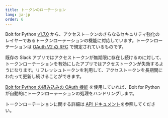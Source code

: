 ```yaml
---
title: トークンのローテーション
lang: ja-jp
order: 6
---
```



Bolt for Python [v1.7.0](https://github.com/slackapi/bolt-python/releases/tag/v1.7.0) から、アクセストークンのさらなるセキュリティ強化のレイヤーであるトークンローテーションの機能に対応しています。トークンローテーションは [OAuth V2 の RFC](https://datatracker.ietf.org/doc/html/rfc6749#section-10.4) で規定されているものです。

既存の Slack アプリではアクセストークンが無期限に存在し続けるのに対して、トークンローテーションを有効にしたアプリではアクセストークンが失効するようになります。リフレッシュトークンを利用して、アクセストークンを長期間にわたって更新し続けることができます。

[Bolt for Python の組み込みの OAuth 機能](/concepts/authenticating-oauth) を使用していれば、Bolt for Python が自動的にトークンローテーションの処理をハンドリングします。

トークンローテーションに関する詳細は [API ドキュメント](https://api.slack.com/authentication/rotation)を参照してください。

